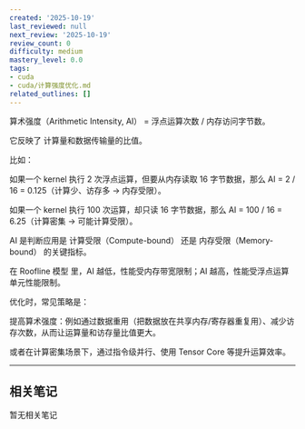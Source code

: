 ```yaml
---
created: '2025-10-19'
last_reviewed: null
next_review: '2025-10-19'
review_count: 0
difficulty: medium
mastery_level: 0.0
tags:
- cuda
- cuda/计算强度优化.md
related_outlines: []
---
```

算术强度（Arithmetic Intensity, AI） = 浮点运算次数 / 内存访问字节数。

它反映了 计算量和数据传输量的比值。

比如：

如果一个 kernel 执行 2 次浮点运算，但要从内存读取 16 字节数据，那么 AI = 2 / 16 = 0.125（计算少、访存多 → 内存受限）。

如果一个 kernel 执行 100 次运算，却只读 16 字节数据，那么 AI = 100 / 16 = 6.25（计算密集 → 可能计算受限）。

AI 是判断应用是 计算受限（Compute-bound） 还是 内存受限（Memory-bound） 的关键指标。

在 Roofline 模型 里，AI 越低，性能受内存带宽限制；AI 越高，性能受浮点运算单元性能限制。

优化时，常见策略是：

提高算术强度：例如通过数据重用（把数据放在共享内存/寄存器重复用）、减少访存次数，从而让运算量和访存量比值更大。

或者在计算密集场景下，通过指令级并行、使用 Tensor Core 等提升运算效率。

---

## 相关笔记
<!-- 自动生成 -->

暂无相关笔记

